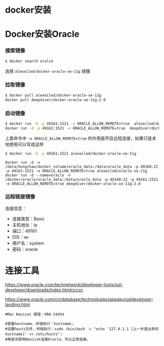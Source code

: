 # docker安装

# Docker安装Oracle

### 搜索镜像

```bash
$ docker search oralce
```

选择 `alexeiled/docker-oracle-xe-11g` 镜像

### 拉取镜像

```bash
$ docker pull alexeiled/docker-oracle-xe-11g
docker pull deepdiver/docker-oracle-xe-11g:2.0
```

### 启动镜像

```bash
$ docker run -d -p 49161:1521 -e ORACLE_ALLOW_REMOTE=true  alexeiled/docker-oracle-xe-11g
docker run -d -p 49161:1521 -e ORACLE_ALLOW_REMOTE=true  deepdiver/docker-oracle-xe-11g:2.0
```

上面命令中 `-e ORACLE_ALLOW_REMOTE=true` 的作用是开启远程连接，如果只是本地使用可以写成这样

```bash
$ docker run -d -p 49161:1521 alexeiled/docker-oracle-xe-11g
```

```
docker run -d -v /data/kongchao/docker_volume/oracle_data:/data/oracle_data -p 49160:22 -p 49161:1521 -e ORACLE_ALLOW_REMOTE=true alexeiled/oracle-xe-11g
docker run -d --name=oracle -v /docker/oracle/oracle_data:/data/oracle_data -p 49160:22 -p 49161:1521 -e ORACLE_ALLOW_REMOTE=true deepdiver/docker-oracle-xe-11g:2.0
```

### 远程链接镜像

连接信息：

- 连接类型：Basic
- 主机地址：ip
- 端口：49161
- DIS：xe
- 用户名：system
- 密码：oracle




# 连接工具

https://www.oracle.com/technetwork/developer-tools/sql-developer/downloads/index.htmlcccvc

https://www.oracle.com/cn/database/technologies/appdev/sqldeveloper-landing.html

```shell
#Mac Navicat 报错：ORA-24454 

#查看hostname，终端执行：hostname；
#设置hosts文件，终端执行：sudo /bin/bash -c "echo '127.0.1.1 [上一步查出来的hostname]' >> /etc/hosts"；
#再尝试使用Navicat连接Oracle，可以正常连接。

```

